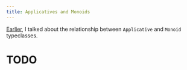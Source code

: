 ```yaml
---
title: Applicatives and Monoids 
---
```


[Earlier](https://leigh-perry.github.io/posts/2019-11-16-monoids-applicative.html),
I talked about the relationship between `Applicative` and `Monoid` typeclasses. 

# TODO
